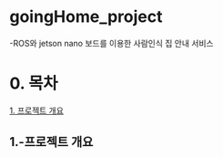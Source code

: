 # goingHome_project

-ROS와 jetson nano 보드를 이용한 사람인식 집 안내 서비스

# 0. 목차

[1. 프로젝트 개요](#1프로젝트-개요)


## 1.-프로젝트 개요<a id="프로젝트-개요"></a>
